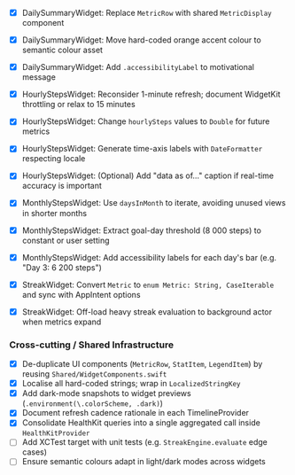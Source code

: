 - [x] DailySummaryWidget: Replace `MetricRow` with shared `MetricDisplay` component
- [x] DailySummaryWidget: Move hard-coded orange accent colour to semantic colour asset
- [x] DailySummaryWidget: Add `.accessibilityLabel` to motivational message

- [x] HourlyStepsWidget: Reconsider 1-minute refresh; document WidgetKit throttling or relax to 15 minutes
- [x] HourlyStepsWidget: Change `hourlySteps` values to `Double` for future metrics
- [x] HourlyStepsWidget: Generate time-axis labels with `DateFormatter` respecting locale
- [x] HourlyStepsWidget: (Optional) Add "data as of…" caption if real-time accuracy is important

- [x] MonthlyStepsWidget: Use `daysInMonth` to iterate, avoiding unused views in shorter months
- [x] MonthlyStepsWidget: Extract goal-day threshold (8 000 steps) to constant or user setting
- [x] MonthlyStepsWidget: Add accessibility labels for each day's bar (e.g. "Day 3: 6 200 steps")

- [x] StreakWidget: Convert `Metric` to `enum Metric: String, CaseIterable` and sync with AppIntent options
- [x] StreakWidget: Off-load heavy streak evaluation to background actor when metrics expand

### Cross-cutting / Shared Infrastructure
- [x] De-duplicate UI components (`MetricRow`, `StatItem`, `LegendItem`) by reusing `Shared/WidgetComponents.swift`
- [x] Localise all hard-coded strings; wrap in `LocalizedStringKey`
- [x] Add dark-mode snapshots to widget previews (`.environment(\.colorScheme, .dark)`)
- [x] Document refresh cadence rationale in each TimelineProvider
- [x] Consolidate HealthKit queries into a single aggregated call inside `HealthKitProvider`
- [ ] Add XCTest target with unit tests (e.g. `StreakEngine.evaluate` edge cases)
- [ ] Ensure semantic colours adapt in light/dark modes across widgets